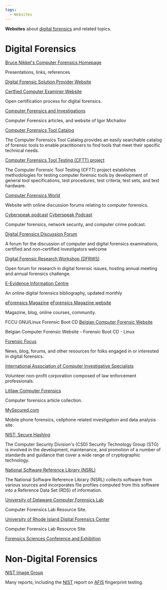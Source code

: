 ```yaml
---
tags:
  - Websites
---
```

**Websites** about [digital forensics](digital_forensics.md) and
related topics.

# Digital Forensics

[Bruce Nikkel's Computer Forensics Homepage](https://digitalforensics.ch/)

Presentations, links, references

<!-- -->

[Digital Forensic Solution Provider Website](https://www.afternic.com:443/forsale/forensicpeople.com?utm_source=TDFS_DASLNChttp://forensicpeople.com/utm_medium=DASLNChttp://forensicpeople.com/utm_campaign=TDFS_DASLNChttp://forensicpeople.com/traffic_type=TDFS_DASLNChttp://forensicpeople.com/traffic_id=daslnchttp://forensicpeople.com/)

<!-- -->

[Certfied Computer Examiner Website](https://www.isfce.com/)

Open certification process for digital forensics.

<!-- -->

[Computer Forensics and Investigations](http://computer-forensics-lab.org/)

Computer Forensics articles, and website of Igor Michailov

<!-- -->

[Computer Forensics Tool Catalog](https://toolcatalog.nist.gov/)

The Computer Forensics Tool Catalog provides an easily searchable
catalog of forensic tools to enable practitioners to find tools that
meet their specific technical needs.

<!-- -->

[Computer Forensics Tool Testing (CFTT) project](https://www.nist.gov/itl/ssd/software-quality-group/computer-forensics-tool-testing-program-cftt)

The Computer Forensic Tool Testing (CFTT) project establishes
methodologies for testing computer forensic tools by development of
general tool specifications, test procedures, test criteria, test sets,
and test hardware.

<!-- -->

[Computer Forensics World](https://www.computerforensicsworld.com/)

Website with online discussion forums relating to computer forensics.

<!-- -->

[Cyberspeak podcast](cyberspeak_podcast.md)
[Cyberspeak Podcast](https://cyberspeak.libsyn.com/)

Computer forensics, network security, and computer crime podcast.

<!-- -->

[Digital Forensics Discussion Forum](http://www.multimediaforensics.com/)

A forum for the discussion of computer and digital forensics
examinations, certified and non-certified investigators welcome

<!-- -->

[Digital Forensic Research Workshop (DFRWS)](https://dfrws.org/)

Open forum for research in digital forensic issues, hosting annual
meeting and annual forensics challenge.

<!-- -->

[E-Evidence Information Centre](http://www.e-evidence.info/)

An online digital forensics bibliography, updated monthly

<!-- -->

[eForensics Magazine](eforensics_magazine.md)
[eForensics Magazine website](https://eforensicsmag.com/)

Magazine, blog, online courses, community.

<!-- -->

FCCU GNU/Linux Forensic Boot CD
[Belgian Computer Forensic Website](http://www.lnx4n6.be/)

Belgian Computer Forensic Website - Forensic Boot CD - Linux

<!-- -->

[Forensic Focus](https://www.forensicfocus.com/)

News, blog, forums, and other resources for folks engaged in or
interested in digital forensics.

<!-- -->

[International Association of Computer Investigative Specialists](https://iacis.info/)

Volunteer non-profit corporation composed of law enforcement
professionals.

<!-- -->

[Litilaw Computer Forensics](http://computer-forensics-litilaw.lexbe.com/)

Computer forensics article collection.

<!-- -->

[MySecured.com](http://www.marwan.com)

Mobile phone forensics, cellphone related investigation and data
analysis site.

<!-- -->

[NIST: Secure Hashing](https://csrc.nist.gov/projects/hash-functions)

The Computer Security Division's (CSD) Security Technology Group (STG)
is involved in the development, maintenance, and promotion of a number
of standards and guidance that cover a wide range of cryptographic
technology.

<!-- -->

[National Software Reference Library (NSRL)](https://www.nist.gov/itl/ssd/software-quality-group/national-software-reference-library-nsrl)

The National Software Reference Library (NSRL) collects software from
various sources and incorporates file profiles computed from this
software into a Reference Data Set (RDS) of information.

<!-- -->

[University of Delaware Computer Forensics Lab](http://128.175.24.251/forensics/default.htm)

Computer Forensics Lab Resource Site.

<!-- -->

[University of Rhode Island Digital Forensics Center](https://web.uri.edu/cs/dfcsc/) 

Computer Forensics Lab Resource Site.

<!-- -->

[Forensics Sciences Conference and Exhibition](http://http://euroforensics.com/%5DEuroforensics)

# Non-Digital Forensics

[NIST Image Group](https://fingerprint.nist.gov/)

Many reports, including the [NIST](nist.md) report on [AFIS](afis.md)
fingerprint testing.
